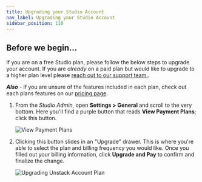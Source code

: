 ```yaml
---
title: Upgrading your Studio Account
nav_label: Upgrading your Studio Account
sidebar_position: 110
---
```


## Before we begin...

If you are on a free Studio plan, please follow the below steps to upgrade your account. If you are *already* on a paid plan but would like to upgrade to a higher plan level please [reach out to our support team.](https://support.unstack.com/hc/en-us/requests/new).

***Also*** - if you are unsure of the features included in each plan, check out each plans features on our [pricing page](https://www.unstack.com/pricing).

1. From the *Studio Admin*, open **Settings > General** and scroll to the very bottom. Here you'll find a purple button that reads **View Payment Plans**; click this button.

     ![View Payment Plans](/assets/studio/screely-1652830776173.png)

2. Clicking this button slides in an "Upgrade" drawer. This is where you're able to select the plan and billing frequency you would like. Once you filled out your billing information, click **Upgrade and Pay** to confirm and finalize the change.


     ![Upgrading Unstack Account Plan](/assets/studio/screely-1652831024084.png)

